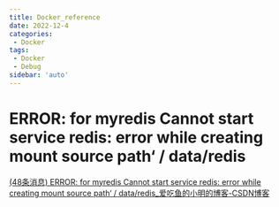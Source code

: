 ```yaml
---
title: Docker_reference
date: 2022-12-4
categories:
 - Docker
tags:
 - Docker
 - Debug
sidebar: 'auto'
---
```



# ERROR: for myredis Cannot start service redis: error while creating mount source path‘ / data/redis

[(48条消息) ERROR: for myredis Cannot start service redis: error while creating mount source path‘ / data/redis_爱吃鱼的小明的博客-CSDN博客](https://blog.csdn.net/weixin_46380571/article/details/110498374)
